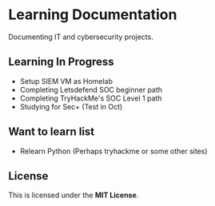 # Learning Documentation
Documenting IT and cybersecurity projects.

## Learning In Progress
- Setup SIEM VM as Homelab
- Completing Letsdefend SOC beginner path
- Completing TryHackMe's SOC Level 1 path
- Studying for Sec+ (Test in Oct)

## Want to learn list
- Relearn Python (Perhaps tryhackme or some other sites)

## License
This is licensed under the **MIT License**.
